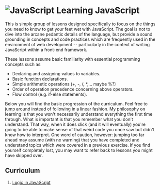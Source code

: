 # ![JavaScript](http://www.xappsoftware.com/wordpress/wp-content/uploads/2015/04/javascript_logo.png) Learning JavaScript
This is simple group of lessons designed specifically to focus on the things you need to know to get your feet wet with JavaScript.  The goal is not to dive into the arcane pedantic details of the language, but provide a sound grounding in concepts and code practices which are frequently used in the environment of web development -- particularly in the context of writing JavaScript within a front-end framework.

These lessons assume basic familiarity with essential programming concepts such as:
- Declaring and assigning values to variables.
- Basic function declarations.
- Simple arithmetic operations (+, -, /, *,... maybe %?)
- Order of operation precedence concerning above operators.
- Flow control (e.g. if-else statements).

Below you will find the basic progression of the curriculum.  Feel free to jump around instead of following in a linear fashion.  My philosophy on learning is that you won't necessarily understand everything the first time through.  What is important is that you remember what you don't understand.  That way, when it does click (and it will eventually) you're going to be able to make sense of that weird code you once saw but didn't know how to interpret.  One word of caution, however: jumping too far ahead may assume (with no warning) that you have completed and understand topics which were covered in a previous exercise.  If you find yourself completely lost, you may want to refer back to lessons you might have skipped over.

## Curriculum
1. [Logic in JavaScript](https://github.com/johnochs/Learning-JS/tree/master/logic)
